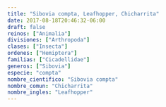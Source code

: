 ```yaml
---
title: "Sibovia compta, Leafhopper, Chicharrita"
date: 2017-08-18T20:46:32-06:00
draft: false
reinos: ["Animalia"]
divisiones: ["Arthropoda"]
clases: ["Insecta"]
ordenes: ["Hemiptera"]
familias: ["Cicadellidae"]
generos: ["Sibovia"]
especie: "compta"
nombre_cientifico: "Sibovia compta"
nombre_comun: "Chicharrita"
nombre_ingles: "Leafhopper"
---
```

